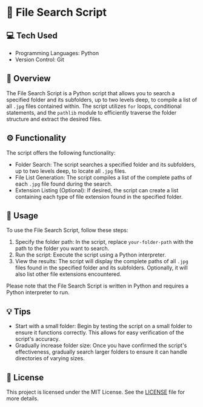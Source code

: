 # :file_folder: File Search Script

## :computer: Tech Used

- Programming Languages: Python
- Version Control: Git

## :page_facing_up: Overview

The File Search Script is a Python script that allows you to search a specified folder and its subfolders, up to two levels deep, to compile a list of all `.jpg` files contained within. The script utilizes `for` loops, conditional statements, and the `pathlib` module to efficiently traverse the folder structure and extract the desired files.

## :gear: Functionality

The script offers the following functionality:

- Folder Search: The script searches a specified folder and its subfolders, up to two levels deep, to locate all `.jpg` files.
- File List Generation: The script compiles a list of the complete paths of each `.jpg` file found during the search.
- Extension Listing (Optional): If desired, the script can create a list containing each type of file extension found in the specified folder.

## :rocket: Usage

To use the File Search Script, follow these steps:

1. Specify the folder path: In the script, replace `your-folder-path` with the path to the folder you want to search.
2. Run the script: Execute the script using a Python interpreter.
3. View the results: The script will display the complete paths of all `.jpg` files found in the specified folder and its subfolders. Optionally, it will also list other file extensions encountered.

Please note that the File Search Script is written in Python and requires a Python interpreter to run.

## :bulb: Tips

- Start with a small folder: Begin by testing the script on a small folder to ensure it functions correctly. This allows for easy verification of the script's accuracy.
- Gradually increase folder size: Once you have confirmed the script's effectiveness, gradually search larger folders to ensure it can handle directories of varying sizes.

## :page_with_curl: License

This project is licensed under the MIT License. See the [LICENSE](LICENSE) file for more details.
